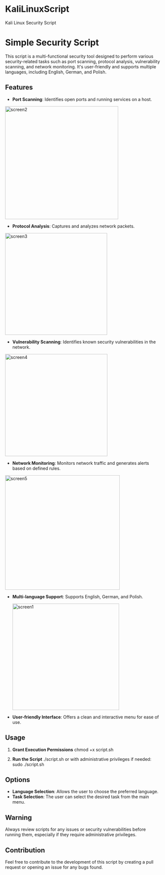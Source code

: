 # KaliLinuxScript
Kali Linux Security Script


# Simple Security Script

This script is a multi-functional security tool designed to perform various security-related tasks such as port scanning, protocol analysis, vulnerability scanning, and network monitoring. It's user-friendly and supports multiple languages, including English, German, and Polish.

## Features

- **Port Scanning**: Identifies open ports and running services on a host.
<img width="367" alt="screen2" src="https://github.com/pacanowsky/KaliLinuxScript/assets/98670364/3fffcefa-8f7f-4d99-b632-97bd5a9a8808">


- **Protocol Analysis**: Captures and analyzes network packets.
<img width="331" alt="screen3" src="https://github.com/pacanowsky/KaliLinuxScript/assets/98670364/29cedcca-d5d1-4a63-b395-cf176d56819c">

  
- **Vulnerability Scanning**: Identifies known security vulnerabilities in the network.

<img width="332" alt="screen4" src="https://github.com/pacanowsky/KaliLinuxScript/assets/98670364/5a3be300-60fc-40a4-a56b-c378f78f56a5">

- **Network Monitoring**: Monitors network traffic and generates alerts based on defined rules.
<img width="372" alt="screen5" src="https://github.com/pacanowsky/KaliLinuxScript/assets/98670364/ba8bf482-58c4-4d6d-99b0-3384cc2c49a7">

  
- **Multi-language Support**: Supports English, German, and Polish.

  <img width="346" alt="screen1" src="https://github.com/pacanowsky/KaliLinuxScript/assets/98670364/ad8b11c9-ce37-4293-82c8-c49af684b798">

- **User-friendly Interface**: Offers a clean and interactive menu for ease of use.

## Usage

1. **Grant Execution Permissions**
 chmod +x script.sh


2. **Run the Script**
./script.sh or with administrative privileges if needed: sudo ./script.sh




## Options

- **Language Selection**: Allows the user to choose the preferred language.
- **Task Selection**: The user can select the desired task from the main menu.

## Warning

Always review scripts for any issues or security vulnerabilities before running them, especially if they require administrative privileges.

## Contribution

Feel free to contribute to the development of this script by creating a pull request or opening an issue for any bugs found.

